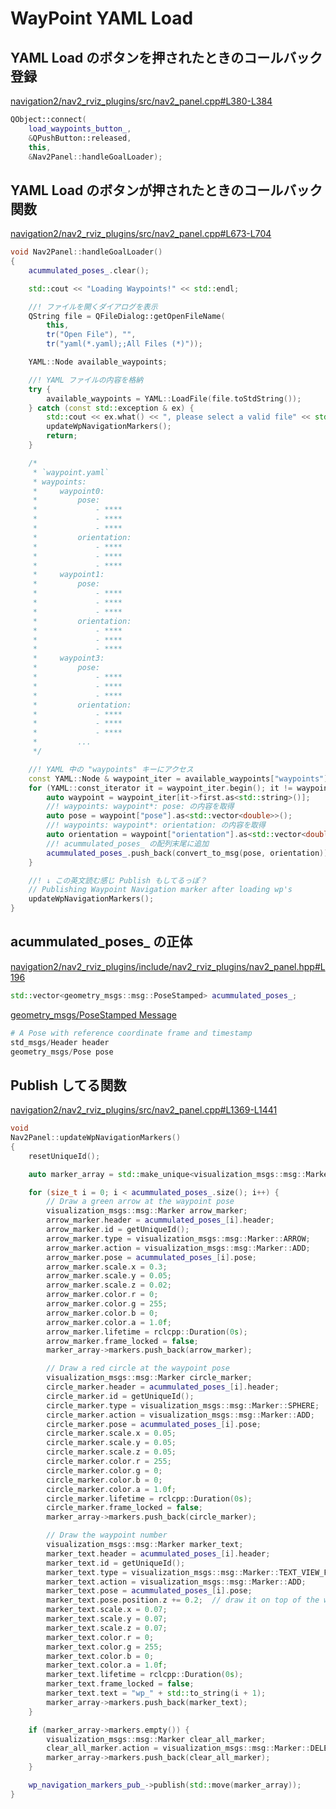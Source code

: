 # WayPoint YAML Load

## YAML Load のボタンを押されたときのコールバック登録
[navigation2/nav2_rviz_plugins/src/nav2_panel.cpp#L380-L384](https://github.com/YazawaKenichi/navigation2/blob/feat/tsukuba-challenge-2023-ex/nav2_rviz_plugins/src/nav2_panel.cpp#L380-L384)

``` C++
QObject::connect(
    load_waypoints_button_,
    &QPushButton::released,
    this,
    &Nav2Panel::handleGoalLoader);
```

## YAML Load のボタンが押されたときのコールバック関数
[navigation2/nav2_rviz_plugins/src/nav2_panel.cpp#L673-L704](https://github.com/YazawaKenichi/navigation2/blob/feat/tsukuba-challenge-2023-ex/nav2_rviz_plugins/src/nav2_panel.cpp#L673-L704)
``` C++
void Nav2Panel::handleGoalLoader()
{
    acummulated_poses_.clear();

    std::cout << "Loading Waypoints!" << std::endl;

    //! ファイルを開くダイアログを表示
    QString file = QFileDialog::getOpenFileName(
        this,
        tr("Open File"), "",
        tr("yaml(*.yaml);;All Files (*)"));

    YAML::Node available_waypoints;

    //! YAML ファイルの内容を格納
    try {
        available_waypoints = YAML::LoadFile(file.toStdString());
    } catch (const std::exception & ex) {
        std::cout << ex.what() << ", please select a valid file" << std::endl;
        updateWpNavigationMarkers();
        return;
    }

    /*
     * `waypoint.yaml`
     * waypoints:
     *     waypoint0:
     *         pose:
     *             - ****
     *             - ****
     *             - ****
     *         orientation:
     *             - ****
     *             - ****
     *             - ****
     *     waypoint1:
     *         pose:
     *             - ****
     *             - ****
     *             - ****
     *         orientation:
     *             - ****
     *             - ****
     *             - ****
     *     waypoint3:
     *         pose:
     *             - ****
     *             - ****
     *             - ****
     *         orientation:
     *             - ****
     *             - ****
     *             - ****
     *         ...
     */

    //! YAML 中の "waypoints" キーにアクセス
    const YAML::Node & waypoint_iter = available_waypoints["waypoints"];
    for (YAML::const_iterator it = waypoint_iter.begin(); it != waypoint_iter.end(); ++it) {
        auto waypoint = waypoint_iter[it->first.as<std::string>()];
        //! waypoints: waypoint*: pose: の内容を取得
        auto pose = waypoint["pose"].as<std::vector<double>>();
        //! waypoints: waypoint*: orientation: の内容を取得
        auto orientation = waypoint["orientation"].as<std::vector<double>>();
        //! acummulated_poses_ の配列末尾に追加
        acummulated_poses_.push_back(convert_to_msg(pose, orientation));
    }

    //! ↓ この英文読む感じ Publish もしてるっぽ？
    // Publishing Waypoint Navigation marker after loading wp's
    updateWpNavigationMarkers();
}
```

## acummulated_poses_ の正体
[navigation2/nav2_rviz_plugins/include/nav2_rviz_plugins/nav2_panel.hpp#L196](https://github.com/YazawaKenichi/navigation2/blob/feat/tsukuba-challenge-2023-ex/nav2_rviz_plugins/include/nav2_rviz_plugins//nav2_panel.hpp#L196)
``` C++
std::vector<geometry_msgs::msg::PoseStamped> acummulated_poses_;
```

[geometry_msgs/PoseStamped Message](https://docs.ros.org/en/noetic/api/geometry_msgs/html/msg/PoseStamped.html)
``` Python
# A Pose with reference coordinate frame and timestamp
std_msgs/Header header
geometry_msgs/Pose pose
```
## Publish してる関数
[navigation2/nav2_rviz_plugins/src/nav2_panel.cpp#L1369-L1441](https://github.com/YazawaKenichi/navigation2/blob/feat/tsukuba-challenge-2023-ex/nav2_rviz_plugins/src/nav2_panel.cpp#L1369-L1441)

``` C++
void
Nav2Panel::updateWpNavigationMarkers()
{
    resetUniqueId();

    auto marker_array = std::make_unique<visualization_msgs::msg::MarkerArray>();

    for (size_t i = 0; i < acummulated_poses_.size(); i++) {
        // Draw a green arrow at the waypoint pose
        visualization_msgs::msg::Marker arrow_marker;
        arrow_marker.header = acummulated_poses_[i].header;
        arrow_marker.id = getUniqueId();
        arrow_marker.type = visualization_msgs::msg::Marker::ARROW;
        arrow_marker.action = visualization_msgs::msg::Marker::ADD;
        arrow_marker.pose = acummulated_poses_[i].pose;
        arrow_marker.scale.x = 0.3;
        arrow_marker.scale.y = 0.05;
        arrow_marker.scale.z = 0.02;
        arrow_marker.color.r = 0;
        arrow_marker.color.g = 255;
        arrow_marker.color.b = 0;
        arrow_marker.color.a = 1.0f;
        arrow_marker.lifetime = rclcpp::Duration(0s);
        arrow_marker.frame_locked = false;
        marker_array->markers.push_back(arrow_marker);

        // Draw a red circle at the waypoint pose
        visualization_msgs::msg::Marker circle_marker;
        circle_marker.header = acummulated_poses_[i].header;
        circle_marker.id = getUniqueId();
        circle_marker.type = visualization_msgs::msg::Marker::SPHERE;
        circle_marker.action = visualization_msgs::msg::Marker::ADD;
        circle_marker.pose = acummulated_poses_[i].pose;
        circle_marker.scale.x = 0.05;
        circle_marker.scale.y = 0.05;
        circle_marker.scale.z = 0.05;
        circle_marker.color.r = 255;
        circle_marker.color.g = 0;
        circle_marker.color.b = 0;
        circle_marker.color.a = 1.0f;
        circle_marker.lifetime = rclcpp::Duration(0s);
        circle_marker.frame_locked = false;
        marker_array->markers.push_back(circle_marker);

        // Draw the waypoint number
        visualization_msgs::msg::Marker marker_text;
        marker_text.header = acummulated_poses_[i].header;
        marker_text.id = getUniqueId();
        marker_text.type = visualization_msgs::msg::Marker::TEXT_VIEW_FACING;
        marker_text.action = visualization_msgs::msg::Marker::ADD;
        marker_text.pose = acummulated_poses_[i].pose;
        marker_text.pose.position.z += 0.2;  // draw it on top of the waypoint
        marker_text.scale.x = 0.07;
        marker_text.scale.y = 0.07;
        marker_text.scale.z = 0.07;
        marker_text.color.r = 0;
        marker_text.color.g = 255;
        marker_text.color.b = 0;
        marker_text.color.a = 1.0f;
        marker_text.lifetime = rclcpp::Duration(0s);
        marker_text.frame_locked = false;
        marker_text.text = "wp_" + std::to_string(i + 1);
        marker_array->markers.push_back(marker_text);
    }

    if (marker_array->markers.empty()) {
        visualization_msgs::msg::Marker clear_all_marker;
        clear_all_marker.action = visualization_msgs::msg::Marker::DELETEALL;
        marker_array->markers.push_back(clear_all_marker);
    }

    wp_navigation_markers_pub_->publish(std::move(marker_array));
}
```



